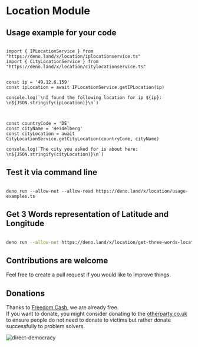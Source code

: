 # Location Module

## Usage example for your code

```

import { IPLocationService } from "https://deno.land/x/location/iplocationservice.ts"
import { CityLocationService } from "https://deno.land/x/location/citylocationservice.ts"


const ip = '49.12.6.159'
const ipLocation = await IPLocationService.getIPLocation(ip)

console.log(`\nI found the following location for ip ${ip}: \n${JSON.stringify(ipLocation)}\n`)



const countryCode = 'DE'
const cityName = 'Heidelberg'
const cityLocation = await CityLocationService.getCityLocation(countryCode, cityName)

console.log(`The city you asked for is about here: \n${JSON.stringify(cityLocation)}\n`)

```

## Test it via command line

```

deno run --allow-net --allow-read https://deno.land/x/location/usage-examples.ts

```

## Get 3 Words representation of Latitude and Longitude

```sh

deno run --allow-net https://deno.land/x/location/get-three-words-location.ts yourW3WAPIKey

```

## Contributions are welcome

Feel free to create a pull request if you would like to improve things.

## Donations
Thanks to [Freedom Cash](https://FreedomCash.org), we are already free.  
If you want to donate, you might consider donating to the [otherparty.co.uk](https://www.otherparty.co.uk/donate-crypto-the-other-party) to ensure people do not need to donate to victims but rather donate successfully to problem solvers.   
  
![direct-democracy](https://github.com/michael-spengler/sleep/assets/145258627/fe97b7da-62b4-4cf6-9be0-7b03b2f3095a)

